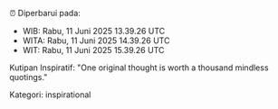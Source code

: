 ⏰ Diperbarui pada:
- WIB: Rabu, 11 Juni 2025 13.39.26 UTC
- WITA: Rabu, 11 Juni 2025 14.39.26 UTC
- WIT: Rabu, 11 Juni 2025 15.39.26 UTC

Kutipan Inspiratif:
"One original thought is worth a thousand mindless quotings."


Kategori: inspirational

